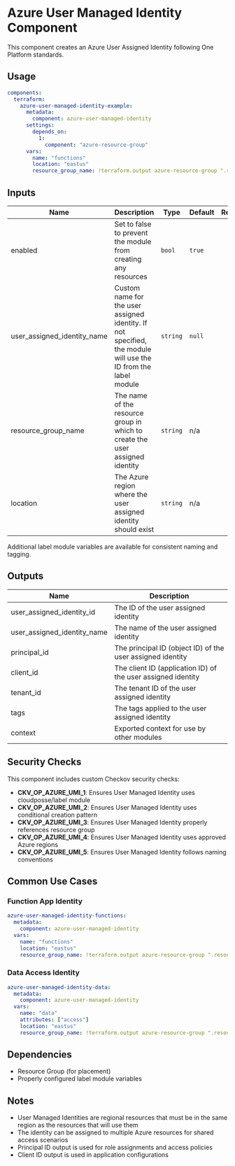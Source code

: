# Azure User Managed Identity Component

This component creates an Azure User Assigned Identity following One Platform standards.

## Usage

```yaml
components:
  terraform:
    azure-user-managed-identity-example:
      metadata:
        component: azure-user-managed-identity
      settings:
        depends_on:
          1:
            component: "azure-resource-group"
      vars:
        name: "functions"
        location: "eastus"
        resource_group_name: !terraform.output azure-resource-group ".resource_group_name"
```

## Inputs

| Name | Description | Type | Default | Required |
|------|-------------|------|---------|:--------:|
| enabled | Set to false to prevent the module from creating any resources | `bool` | `true` | no |
| user_assigned_identity_name | Custom name for the user assigned identity. If not specified, the module will use the ID from the label module | `string` | `null` | no |
| resource_group_name | The name of the resource group in which to create the user assigned identity | `string` | n/a | yes |
| location | The Azure region where the user assigned identity should exist | `string` | n/a | yes |

Additional label module variables are available for consistent naming and tagging.

## Outputs

| Name | Description |
|------|-------------|
| user_assigned_identity_id | The ID of the user assigned identity |
| user_assigned_identity_name | The name of the user assigned identity |
| principal_id | The principal ID (object ID) of the user assigned identity |
| client_id | The client ID (application ID) of the user assigned identity |
| tenant_id | The tenant ID of the user assigned identity |
| tags | The tags applied to the user assigned identity |
| context | Exported context for use by other modules |

## Security Checks

This component includes custom Checkov security checks:

- **CKV_OP_AZURE_UMI_1**: Ensures User Managed Identity uses cloudposse/label module
- **CKV_OP_AZURE_UMI_2**: Ensures User Managed Identity uses conditional creation pattern
- **CKV_OP_AZURE_UMI_3**: Ensures User Managed Identity properly references resource group
- **CKV_OP_AZURE_UMI_4**: Ensures User Managed Identity uses approved Azure regions
- **CKV_OP_AZURE_UMI_5**: Ensures User Managed Identity follows naming conventions

## Common Use Cases

### Function App Identity
```yaml
azure-user-managed-identity-functions:
  metadata:
    component: azure-user-managed-identity
  vars:
    name: "functions"
    location: "eastus"
    resource_group_name: !terraform.output azure-resource-group ".resource_group_name"
```

### Data Access Identity
```yaml
azure-user-managed-identity-data:
  metadata:
    component: azure-user-managed-identity
  vars:
    name: "data"
    attributes: ["access"]
    location: "eastus"
    resource_group_name: !terraform.output azure-resource-group ".resource_group_name"
```

## Dependencies

- Resource Group (for placement)
- Properly configured label module variables

## Notes

- User Managed Identities are regional resources that must be in the same region as the resources that will use them
- The identity can be assigned to multiple Azure resources for shared access scenarios
- Principal ID output is used for role assignments and access policies
- Client ID output is used in application configurations